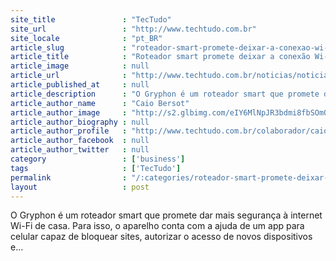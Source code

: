 ```yaml
---
site_title               : "TecTudo"
site_url                 : "http://www.techtudo.com.br"
site_locale              : "pt_BR"
article_slug             : "roteador-smart-promete-deixar-a-conexao-wi-fi-mais-segura-entenda"
article_title            : "Roteador smart promete deixar a conexão Wi-Fi mais segura; entenda"
article_image            : null
article_url              : "http://www.techtudo.com.br/noticias/noticia/2016/12/roteador-smart-promete-deixar-conexao-wi-fi-mais-segura-entenda.html"
article_published_at     : null
article_description      : "O Gryphon é um roteador smart que promete dar mais segurança à internet Wi-Fi de casa. Para isso, o aparelho conta com a ajuda de um app para celular capaz de bloquear sites, autorizar o acesso de novos dispositivos e..."
article_author_name      : "Caio Bersot"
article_author_image     : "http://s2.glbimg.com/eIY6MlNpJR3bdmi8fbSOmQDdbpM=/30x30/s2.glbimg.com/XjYgQmBcucn7R-768yhmMEV93bg=/0x0:624x624/140x140/s.glbimg.com/po/tt2/f/original/2015/01/29/caio_bersot.jpg"
article_author_biography : null
article_author_profile   : "http://www.techtudo.com.br/colaborador/caio-bersot.html"
article_author_facebook  : null
article_author_twitter   : null
category                 : ['business']
tags                     : ['TecTudo']
permalink                : "/:categories/roteador-smart-promete-deixar-a-conexao-wi-fi-mais-segura-entenda/"
layout                   : post
---
```


O Gryphon é um roteador smart que promete dar mais segurança à internet Wi-Fi de casa. Para isso, o aparelho conta com a ajuda de um app para celular capaz de bloquear sites, autorizar o acesso de novos dispositivos e...
